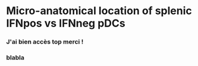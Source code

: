 # Micro-anatomical location of splenic IFNpos vs IFNneg pDCs
### J'ai bien accès top merci !
### blabla 

